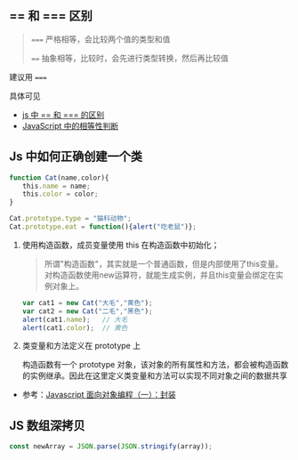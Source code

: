 ## == 和 === 区别


> `===` 严格相等，会比较两个值的类型和值
> 
> `==`  抽象相等，比较时，会先进行类型转换，然后再比较值

建议用 `===`

具体可见

+ [js 中 == 和 === 的区别](https://juejin.im/entry/584918612f301e005716add6)
+ [JavaScript 中的相等性判断
](https://developer.mozilla.org/zh-CN/docs/Web/JavaScript/Equality_comparisons_and_sameness)

## Js 中如何正确创建一个类

```js
function Cat(name,color){
　　this.name = name;
　　this.color = color;
}

Cat.prototype.type = "猫科动物";
Cat.prototype.eat = function(){alert("吃老鼠")};
```

1. 使用构造函数，成员变量使用 this 在构造函数中初始化；

	> 所谓"构造函数"，其实就是一个普通函数，但是内部使用了this变量。对构造函数使用new运算符，就能生成实例，并且this变量会绑定在实例对象上。

	```js
	var cat1 = new Cat("大毛","黄色");
	var cat2 = new Cat("二毛","黑色");
	alert(cat1.name); 	// 大毛
	alert(cat1.color); 	// 黄色
	```
	

2. 类变量和方法定义在 prototype 上

	构造函数有一个 prototype 对象，该对象的所有属性和方法，都会被构造函数的实例继承。因此在这里定义类变量和方法可以实现不同对象之间的数据共享

+ 参考：[Javascript 面向对象编程（一）：封装](http://www.ruanyifeng.com/blog/2010/05/object-oriented_javascript_encapsulation.html)



## JS 数组深拷贝
```js
const newArray = JSON.parse(JSON.stringify(array));
```